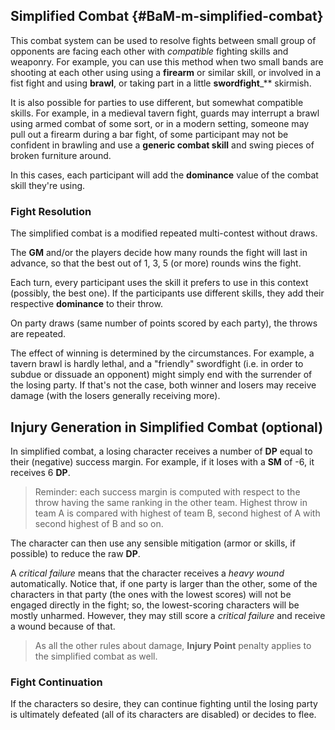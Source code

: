 ## Simplified Combat {#BaM-m-simplified-combat}

This combat system can be used to resolve fights between small group of opponents
are facing each other with _compatible_ fighting skills and weaponry.
For example, you can use this method when two small bands are shooting at
each other using using a **firearm** or similar skill, or involved in a fist fight and
using **brawl**, or taking part in a little **swordfight**_** skirmish. 

It is also possible for parties to use different, but somewhat compatible skills. 
For example, in a medieval tavern fight, guards may interrupt a brawl using armed
combat of some sort, or in a modern setting, someone may pull out a firearm during
a bar fight, of some participant may not be confident in brawling and use
a **generic combat skill** and swing pieces of broken furniture around.

In this cases, each participant will add the **dominance** value of the combat
skill they're using. 

### Fight Resolution

The simplified combat is a modified repeated multi-contest without draws.

The **GM** and/or the players decide how many rounds the fight will last in advance,
so that the best out of 1, 3, 5 (or more) rounds wins the fight.

Each turn, every participant uses the skill it prefers to use in this context 
(possibly, the best one). If the participants use different skills, 
they add their respective **dominance** to their throw.

On party draws (same number of points scored by each party), the throws are
repeated.

The effect of winning is determined by the circumstances. For example, 
a tavern brawl is hardly lethal, and a "friendly" swordfight (i.e. in order 
to subdue or dissuade an opponent) might simply end with the surrender of the
losing party. If that's not the case, both winner and losers may receive 
damage (with the losers generally receiving more).

## Injury Generation in Simplified Combat (optional)

In simplified combat, a losing character receives a number of **DP** equal to their
(negative) success margin. For example, if it loses with a **SM** of -6, 
it receives 6 **DP**. 

> Reminder: each success margin is computed with respect to the throw having the same ranking
in the other team. Highest throw in team A is compared with highest of team B, second highest
of A with second highest of B and so on.

The character can then use any sensible mitigation (armor or skills, if possible) to reduce
the raw **DP**.

A *critical failure* means that the character receives a *heavy wound* automatically.
Notice that, if one party is larger than the other, some of the characters in that party
(the ones with the lowest scores) will not be engaged directly in the fight; so, the lowest-scoring
characters will be mostly unharmed. However, they may still score a *critical failure* and
receive a wound because of that.

> As all the other rules about damage, **Injury Point** penalty applies to the simplified combat
as well. 

### Fight Continuation 

If the characters so desire, they can continue fighting until the losing party is
ultimately defeated (all of its characters are disabled) or decides to flee.
 



